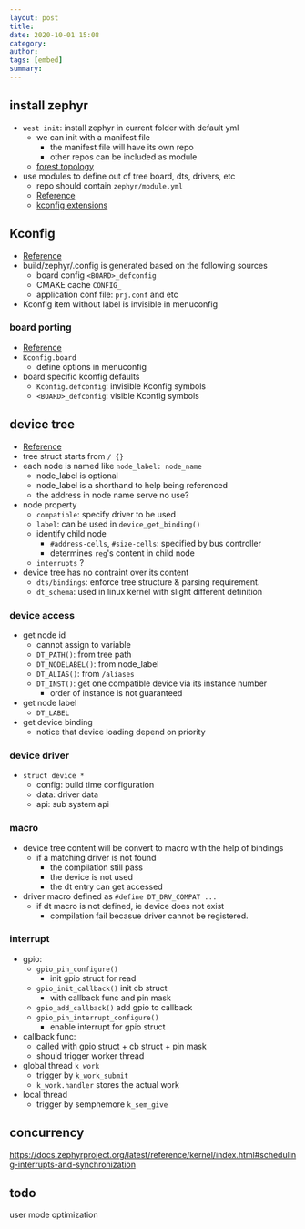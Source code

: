 ```yaml
---
layout: post
title: 
date: 2020-10-01 15:08
category: 
author: 
tags: [embed]
summary: 
---
```


## install zephyr

* `west init`: install zephyr in current folder with default yml
  * we can init with a manifest file
    * the manifest file will have its own repo
    * other repos can be included as module
  * [forest topology](https://docs.zephyrproject.org/latest/guides/west/repo-tool.html#t3-forest-topology)
* use modules to define out of tree board, dts, drivers, etc
  * repo should contain `zephyr/module.yml`
  * [Reference](https://docs.zephyrproject.org/latest/guides/modules.html)
  * [kconfig extensions](https://docs.zephyrproject.org/latest/guides/kconfig/extensions.html)

## Kconfig

* [Reference](https://docs.zephyrproject.org/latest/guides/kconfig/setting.html#the-initial-configuration)
* build/zephyr/.config is generated based on the following sources
  * board config `<BOARD>_defconfig`
  * CMAKE cache `CONFIG_`
  * application conf file: `prj.conf` and etc
* Kconfig item without label is invisible in menuconfig

### board porting

* [Reference](https://docs.zephyrproject.org/latest/guides/porting/board_porting.html#write-kconfig-files)
* `Kconfig.board`
  * define options in menuconfig
* board specific kconfig defaults
  * `Kconfig.defconfig`: invisible Kconfig symbols
  * `<BOARD>_defconfig`: visible Kconfig symbols

## device tree

* [Reference](https://docs.zephyrproject.org/latest/guides/dts/intro.html)
* tree struct starts from `/ {}`
* each node is named like `node_label: node_name`
  * node_label is optional
  * node_label is a shorthand to help being referenced
  * the address in node name serve no use?
* node property
  * `compatible`: specify driver to be used
  * `label`: can be used in `device_get_binding()`
  * identify child node
    * `#address-cells`, `#size-cells`: specified by bus controller
    * determines `reg`'s content in child node
  * `interrupts` ?
* device tree has no contraint over its content
  * `dts/bindings`: enforce tree structure & parsing requirement.
  * `dt_schema`: used in linux kernel with slight different definition

### device access

* get node id
  * cannot assign to variable
  * `DT_PATH()`: from tree path
  * `DT_NODELABEL()`: from node_label
  * `DT_ALIAS()`: from `/aliases`
  * `DT_INST()`: get one compatible device via its instance number
    * order of instance is not guaranteed
* get node label
  * `DT_LABEL`
* get device binding
  * notice that device loading depend on priority

### device driver

* `struct device *`
  * config: build time configuration
  * data: driver data
  * api: sub system api

### macro

* device tree content will be convert to macro with the help of bindings
  * if a matching driver is not found
    * the compilation still pass
    * the device is not used
    * the dt entry can get accessed
* driver macro defined as `#define DT_DRV_COMPAT ...`
  * if dt macro is not defined, ie device does not exist
    * compilation fail becasue driver cannot be registered.

### interrupt

* gpio:
  * `gpio_pin_configure()`
    * init gpio struct for read
  * `gpio_init_callback()` init cb struct
    * with callback func and pin mask
  * `gpio_add_callback()` add gpio to callback
  * `gpio_pin_interrupt_configure()`
    * enable interrupt for gpio struct
* callback func:
  * called with gpio struct + cb struct + pin mask
  * should trigger worker thread
* global thread `k_work`
  * trigger by `k_work_submit`
  * `k_work.handler` stores the actual work
* local thread
  * trigger by semphemore `k_sem_give`

## concurrency

https://docs.zephyrproject.org/latest/reference/kernel/index.html#scheduling-interrupts-and-synchronization

## todo

user mode
optimization

